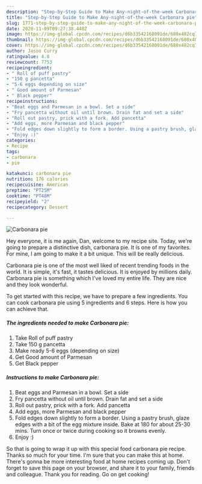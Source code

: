 ```yaml
---
description: "Step-by-Step Guide to Make Any-night-of-the-week Carbonara pie"
title: "Step-by-Step Guide to Make Any-night-of-the-week Carbonara pie"
slug: 1771-step-by-step-guide-to-make-any-night-of-the-week-carbonara-pie
date: 2020-11-09T09:27:38.448Z
image: https://img-global.cpcdn.com/recipes/d6b33542168091de/680x482cq70/carbonara-pie-recipe-main-photo.jpg
thumbnail: https://img-global.cpcdn.com/recipes/d6b33542168091de/680x482cq70/carbonara-pie-recipe-main-photo.jpg
cover: https://img-global.cpcdn.com/recipes/d6b33542168091de/680x482cq70/carbonara-pie-recipe-main-photo.jpg
author: Jason Curry
ratingvalue: 4.8
reviewcount: 7753
recipeingredient:
- " Roll of puff pastry"
- "150 g pancetta"
- "5-6 eggs depending on size"
- " Good amount of Parmesan"
- " Black pepper"
recipeinstructions:
- "Beat eggs and Parmesan in a bowl. Set a side"
- "Fry pancetta without oil until brown. Drain fat and set a side"
- "Roll out pastry, prick with a fork. Add pancetta"
- "Add eggs, more Parmesan and black pepper"
- "Fold edges down slightly to form a border. Using a pastry brush, glaze edges with a bit of the egg mixture inside. Bake at 180 for about 25-30 mins. Turn once or twice during cooking so it browns evenly."
- "Enjoy :)"
categories:
- Recipe
tags:
- carbonara
- pie

katakunci: carbonara pie 
nutrition: 176 calories
recipecuisine: American
preptime: "PT25M"
cooktime: "PT48M"
recipeyield: "2"
recipecategory: Dessert

---
```



![Carbonara pie](https://img-global.cpcdn.com/recipes/d6b33542168091de/680x482cq70/carbonara-pie-recipe-main-photo.jpg)

Hey everyone, it is me again, Dan, welcome to my recipe site. Today, we're going to prepare a distinctive dish, carbonara pie. It is one of my favorites. For mine, I am going to make it a bit unique. This will be really delicious.

Carbonara pie is one of the most well liked of recent trending foods in the world. It is simple, it's fast, it tastes delicious. It is enjoyed by millions daily. Carbonara pie is something which I've loved my entire life. They are nice and they look wonderful.




To get started with this recipe, we have to prepare a few ingredients. You can cook carbonara pie using 5 ingredients and 6 steps. Here is how you can achieve that.

<!--inarticleads1-->

##### The ingredients needed to make Carbonara pie:

1. Take  Roll of puff pastry
1. Take 150 g pancetta
1. Make ready 5-6 eggs (depending on size)
1. Get  Good amount of Parmesan
1. Get  Black pepper




<!--inarticleads2-->

##### Instructions to make Carbonara pie:

1. Beat eggs and Parmesan in a bowl. Set a side
1. Fry pancetta without oil until brown. Drain fat and set a side
1. Roll out pastry, prick with a fork. Add pancetta
1. Add eggs, more Parmesan and black pepper
1. Fold edges down slightly to form a border. Using a pastry brush, glaze edges with a bit of the egg mixture inside. Bake at 180 for about 25-30 mins. Turn once or twice during cooking so it browns evenly.
1. Enjoy :)




So that is going to wrap it up with this special food carbonara pie recipe. Thanks so much for your time. I'm sure that you can make this at home. There's gonna be more interesting food at home recipes coming up. Don't forget to save this page on your browser, and share it to your family, friends and colleague. Thank you for reading. Go on get cooking!
